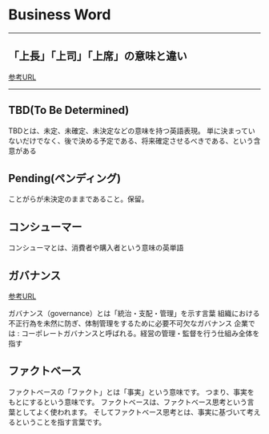 # Business Word

---

## 「上長」「上司」「上席」の意味と違い

[参考URL](https://business-textbooks.com/zyouchou-zyoushi-zyouseki/)

---

## TBD(To Be Determined)

TBDとは、未定、未確定、未決定などの意味を持つ英語表現。 単に決まっていないだけでなく、後で決める予定である、将来確定させるべきである、という含意がある

## Pending(ペンディング)

ことがらが未決定のままであること。保留。

## コンシューマー

コンシューマとは、消費者や購入者という意味の英単語

## ガバナンス

[参考URL](https://www.dodadsj.com/content/200601_governance/)

ガバナンス（governance）とは「統治・支配・管理」を示す言葉
組織における不正行為を未然に防ぎ、体制管理をするために必要不可欠なガバナンス
企業では : コーポレートガバナンスと呼ばれる。経営の管理・監督を行う仕組み全体を指す

## ファクトベース

ファクトベースの「ファクト」とは「事実」という意味です。
つまり、事実をもとにするという意味です。
ファクトベースは、ファクトベース思考という言葉としてよく使われます。
そしてファクトベース思考とは、事実に基づいて考えるということを指す言葉です。

